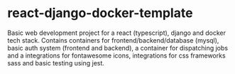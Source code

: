 # react-django-docker-template
Basic web development project for a react (typescript), django and docker tech stack. Contains containers for frontend/backend/database (mysql), basic auth system (frontend and backend), a container for dispatching jobs and a integrations for fontawesome icons, integrations for css frameworks sass and basic testing using jest. 
